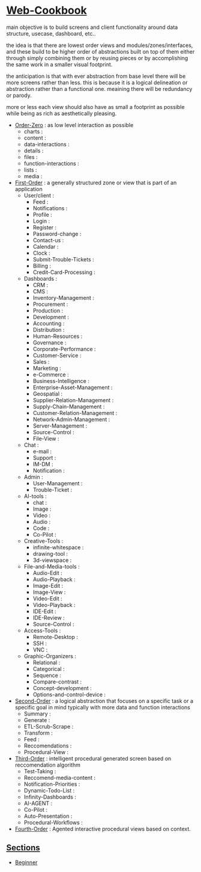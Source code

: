 # [Web-Cookbook](https://github.com/eallage/Web-Cookbook)

main objective is to build screens and client functionality around data structure, usecase, dashboard, etc..

the idea is that there are lowest order views and modules/zones/interfaces, and these build to be higher order of abstractions built on top of them either through simply combining them or by reusing pieces or by accomplishing the same work in a smaller visual footprint.

the anticipation is that with ever abstraction from base level there will be more screens rather than less. this is because it is a logical delineation or abstraction rather than a functional one. meaining there will be redundancy or parody.

more or less each view should also have as small a footprint as possible while being as rich as aesthetically pleasing.

- [Order-Zero]() : as low level interaction as possible
     - charts : 
     - content : 
     - data-interactions : 
     - details : 
     - files : 
     - function-interactions : 
     - lists : 
     - media :      
- [First-Order]() : a generally structured zone or view that is part of an application
     - User/client : 
         - Feed : 
         - Notifications : 
         - Profile : 
         - Login : 
         - Register : 
         - Password-change : 
         - Contact-us : 
         - Calendar : 
         - Clock : 
         - Submit-Trouble-Tickets : 
         - Billing : 
         - Credit-Card-Processing : 
     - Dashboards : 
         - CRM : 
         - CMS : 
         - Inventory-Management : 
         - Procurement : 
         - Production : 
         - Development : 
         - Accounting : 
         - Distribution : 
         - Human-Resources : 
         - Governance : 
         - Corporate-Performance : 
         - Customer-Service : 
         - Sales : 
         - Marketing : 
         - e-Commerce : 
         - Business-Intelligence : 
         - Enterprise-Asset-Management : 
         - Geospatial : 
         - Supplier-Relation-Management : 
         - Supply-Chain-Management : 
         - Customer-Relation-Management :
         - Network-Admin-Management : 
         - Server-Management : 
         - Source-Control : 
         - File-View : 
     - Chat : 
         - e-mail : 
         - Support : 
         - IM-DM : 
         - Notification : 
     - Admin : 
         - User-Management : 
         - Trouble-Ticket : 
     - AI-tools : 
         - chat : 
         - Image : 
         - Video : 
         - Audio : 
         - Code : 
         - Co-Pilot : 
     - Creative-Tools : 
         - infinite-whitespace : 
         - drawing-tool : 
         - 3d-viewspace : 
     - File-and-Media-tools : 
         - Audio-Edit : 
         - Audio-Playback : 
         - Image-Edit : 
         - Image-View : 
         - Video-Edit : 
         - Video-Playback : 
         - IDE-Edit : 
         - IDE-Review : 
         - Source-Control : 
     - Access-Tools : 
         - Remote-Desktop :
         - SSH :
         - VNC : 
     - Graphic-Organizers : 
         - Relational : 
         - Categorical : 
         - Sequence : 
         - Compare-contrast : 
         - Concept-development : 
         - Options-and-control-device : 
- [Second-Order]() : a logical abstraction that focuses on a specific task or a specific goal in mind typically with more data and function interactions
     - Summary : 
     - Generate : 
     - ETL-Scrub-Scrape : 
     - Transform : 
     - Feed : 
     - Reccomendations : 
     - Procedural-View : 
- [Third-Order]() : intelligent procedural generated screen based on reccomendation algorithm
     - Test-Taking : 
     - Reccomend-media-content : 
     - Notification-Priorities : 
     - Dynamic-Todo-List : 
     - Infinity-Dashboards : 
     - AI-AGENT : 
     - Co-Pilot : 
     - Auto-Presentation : 
     - Procedural-Workflows : 
- [Fourth-Order]() : Agented interactive procedural views based on context.

## [Sections]()

- [Beginner]()